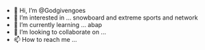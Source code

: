 - 👋 Hi, I’m @Godgivengoes
- 👀 I’m interested in ... snowboard and extreme sports and network 
- 🌱 I’m currently learning ... abap 
- 💞️ I’m looking to collaborate on ...
- 📫 How to reach me ...

<!---
Godgivengoes/Godgivengoes is a ✨ special ✨ repository because its `README.md` (this file) appears on your GitHub profile.
You can click the Preview link to take a look at your changes.
--->
